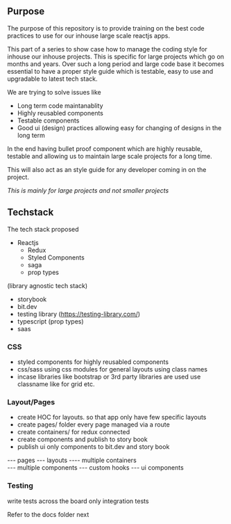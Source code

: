## Purpose

The purpose of this repository is to provide training on the best code practices to use for our inhouse large scale reactjs apps.

This part of a series to show case how to manage the coding style for inhouse our inhouse projects. This is specific for large projects which go on months and years. Over such a long period and large code base it becomes essential to have a proper style guide which is testable, easy to use and upgradable to latest tech stack.

We are trying to solve issues like

- Long term code maintanablity 
- Highly reusabled components
- Testable components
- Good ui (design) practices allowing easy for changing of designs in the long term


In the end having bullet proof component which are highly reusable, testable and allowing us to maintain large scale projects for a long time.

This will also act as an style guide for any developer coming in on the project.

*This is mainly for large projects and not smaller projects*

## Techstack

The tech stack proposed 

- Reactjs
    - Redux
    - Styled Components
    - saga
    - prop types

(library agnostic tech stack)

- storybook
- bit.dev
- testing library (https://testing-library.com/)
- typescript (prop types)
- saas


 ### CSS

 - styled components for highly reusabled components
 - css/sass using css modules for general layouts using class names
 - incase libraries like bootstrap or 3rd party libraries are used use classname like for grid etc.


 ### Layout/Pages
 - create HOC for layouts. so that app only have few specific layouts
 - create pages/ folder every page managed via a route
 - create containers/ for redux connected
 - create components and publish to story book
 - publish ui only components to bit.dev and story book

--- pages
    --- layouts
        ---- multiple containers        
            --- multiple components
                --- custom hooks
                --- ui components

### Testing
write tests across the board only integration tests


Refer to the docs folder next
